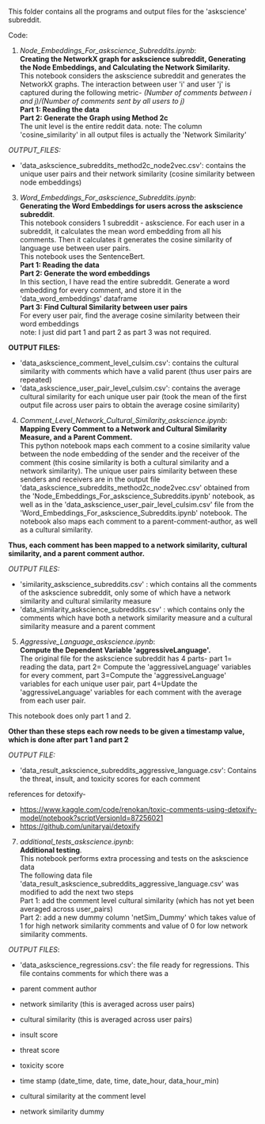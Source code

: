 This folder contains all the programs and output files for the 'askscience' subreddit. 

Code:
1. *Node_Embeddings_For_askscience_Subreddits.ipynb*: <br>
**Creating the NetworkX graph for askscience subreddit, Generating the Node Embeddings, and Calculating the Network Similarity.** <br>
This notebook considers the askscience subreddit and generates the NetworkX graphs. The interaction between user 'i' and user 'j' is captured during the following metric-
*(Number of comments between i and j)/(Number of comments sent by all users to j)*<br>
**Part 1: Reading the data**<br>
**Part 2: Generate the Graph using Method 2c**<br>
  The unit level is the entire reddit data.
note: The column 'cosine_similarity' in all output files is actually the 'Network Similarity'

*OUTPUT_FILES:*<br>
 * 'data_askscience_subreddits_method2c_node2vec.csv': contains the unique user pairs and their network similarity (cosine similarity between node embeddings)


3. *Word_Embeddings_For_askscience_Subreddits.ipynb*:<br>
**Generating the Word Embeddings for users across the askscience subreddit**. <br>
This notebook considers 1 subreddit - askscience. For each user in a subreddit, it calculates the mean word embedding from all his comments. Then it calculates it generates the cosine similarity of language use between user pairs.<br>
This notebook uses the SentenceBert.<br>
**Part 1: Reading the data**<br>
**Part 2: Generate the word embeddings** <br>
In this section, I have read the entire subreddit. Generate a word embedding for every comment, and store it in the 'data_word_embeddings' dataframe<br>
**Part 3: Find Cultural Similarity between user pairs**<br>
  For every user pair, find the average cosine similarity between their word embeddings<br>
note: I just did part 1 and part 2 as part 3 was not required.

**OUTPUT FILES:**<br>
* 'data_askscience_comment_level_culsim.csv': contains the cultural similarity with comments which have a valid parent (thus user pairs are repeated)<br>
* 'data_askscience_user_pair_level_culsim.csv': contains the average cultural similarity for each unique user pair (took the mean of the first output file across user pairs to obtain the average cosine similarity)<br>

4. *Comment_Level_Network_Cultural_Similarity_askscience.ipynb*:<br>
**Mapping Every Comment to a Network and Cultural Similarity Measure, and a Parent Comment.**<br>
This python notebook maps each comment to a cosine similarity value between the node embedding of the sender and the receiver of the comment (this cosine similarity is both a cultural similarity and a network similarity). The unique user pairs similarity between these senders and receivers are in the output file 'data_askscience_subreddits_method2c_node2vec.csv' obtained from the 'Node_Embeddings_For_askscience_Subreddits.ipynb' notebook, as well as in the 'data_askscience_user_pair_level_culsim.csv' file from the 'Word_Embeddings_For_askscience_Subreddits.ipynb' notebook. The notebook also maps each comment to a parent-comment-author, as well as a cultural similarity.<br>

**Thus, each comment has been mapped to a network similarity, cultural similarity, and a parent comment author.**

*OUTPUT FILES:*<br>
* 'similarity_askscience_subreddits.csv' : which contains all the comments of the askscience subreddit, only some of which have a network similarity and cultural similarity measure<br>
* 'data_similarity_askscience_subreddits.csv' : which contains only the comments which have both a network similarity measure and a cultural similarity measure and a parent comment<br>

5. *Aggressive_Language_askscience.ipynb*:<br>
**Compute the Dependent Variable 'aggressiveLanguage'.**<br>
The original file for the askscience subreddit has 4 parts- part 1= reading the data, part 2= Compute the 'aggressiveLanguage' variables for every comment, part 3=Compute the 'aggressiveLanguage' variables for each unique user pair, part 4=Update the 'aggressiveLanguage' variables for each comment with the average from each user pair. <br>

This notebook does only part 1 and 2.<br>

**Other than these steps each row needs to be given a timestamp value, which is done after part 1 and part 2**

*OUTPUT FILE:*<br>
* 'data_result_askscience_subreddits_aggressive_language.csv': Contains the threat, insult, and toxicity scores for each comment<br>

references for detoxify-<br>
* https://www.kaggle.com/code/renokan/toxic-comments-using-detoxify-model/notebook?scriptVersionId=87256021 <br>
* https://github.com/unitaryai/detoxify <br>
   
7. *additional_tests_askscience.ipynb*:<br>
**Additional testing**.<br>
This notebook performs extra processing and tests on the askscience data<br>
The following data file 'data_result_askscience_subreddits_aggressive_language.csv' was modified to add the next two steps<br>
Part 1:   add the comment level cultural similarity (which has not yet been averaged across user_pairs)<br>
Part 2:   add a new dummy column 'netSim_Dummy' which takes value of 1 for high network similarity comments and value of 0 for low network similarity comments.<br>

*OUTPUT FILES*:
* 'data_askscience_regressions.csv': the file ready for regressions. This file contains comments for which there was a <br>

*   parent comment author
*   network similarity (this is averaged across user pairs)
*   cultural similarity (this is averaged across user pairs)
*   insult score
*   threat score
*   toxicity score
*   time stamp (date_time, date, time, date_hour, data_hour_min)
*   cultural similarity at the comment level 
*   network similarity dummy
